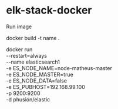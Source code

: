 # elk-stack-docker

Run image

docker build -t name .

docker run \
	--restart=always \
	--name elasticsearch1 \
	-e ES_NODE_NAME=node-matheus-master \
	-e ES_NODE_MASTER=true \
	-e ES_NODE_DATA=false \
	-e ES_PUBHOST=192.168.99.100 \
	-p 9200:9200 \
	-d phusion/elastic
